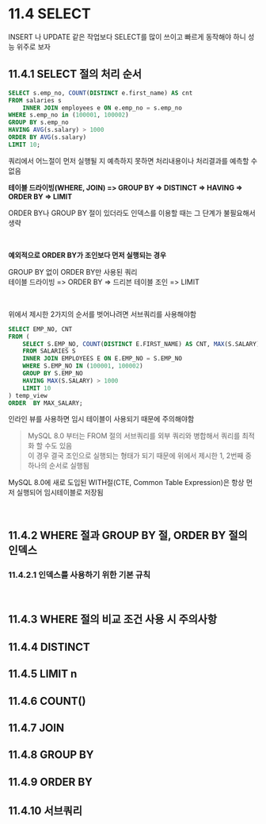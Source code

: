# 11.4 SELECT

INSERT 나 UPDATE 같은 작업보다 SELECT를 많이 쓰이고 빠르게 동작해야 하니 성능 위주로 보자

## 11.4.1 SELECT 절의 처리 순서

```SQL
SELECT s.emp_no, COUNT(DISTINCT e.first_name) AS cnt
FROM salaries s
	INNER JOIN employees e ON e.emp_no = s.emp_no
WHERE s.emp_no in (100001, 100002)
GROUP BY s.emp_no
HAVING AVG(s.salary) > 1000
ORDER BY AVG(s.salary)
LIMIT 10;
```

쿼리에서 어느절이 먼저 실행될 지 예측하지 못하면 처리내용이나 처리결과를 예측할 수 없음

**테이블 드라이빙(WHERE, JOIN) => GROUP BY => DISTINCT => HAVING => ORDER BY => LIMIT**

ORDER BY나 GROUP BY 절이 있더라도 인덱스를 이용할 때는 그 단계가 불필요해서 생략

<br>

**예외적으로 ORDER BY가 조인보다 먼저 실행되는 경우**

GROUP BY 없이 ORDER BY만 사용된 쿼리<br>
테이블 드라이빙 => ORDER BY => 드리븐 테이블 조인 => LIMIT

<br>

위에서 제시한 2가지의 순서를 벗어나려면 서브쿼리를 사용해야함

```SQL
SELECT EMP_NO, CNT
FROM (
	SELECT S.EMP_NO, COUNT(DISTINCT E.FIRST_NAME) AS CNT, MAX(S.SALARY) AS MAX_SALARY
    FROM SALARIES S
    INNER JOIN EMPLOYEES E ON E.EMP_NO = S.EMP_NO
    WHERE S.EMP_NO IN (100001, 100002)
    GROUP BY S.EMP_NO
    HAVING MAX(S.SALARY) > 1000
    LIMIT 10
) temp_view
ORDER  BY MAX_SALARY;
```

인라인 뷰를 사용하면 임시 테이블이 사용되기 때문에 주의해야함

> MySQL 8.0 부터는 FROM 절의 서브쿼리를 외부 쿼리와 병합해서 쿼리를 최적화 할 수도 있음<br>
> 이 경우 결국 조인으로 실행되는 형태가 되기 때문에 위에서 제시한 1, 2번째 중 하나의 순서로 실행됨


MySQL 8.0에 새로 도입된 WITH절(CTE, Common Table Expression)은 항상 먼저 실행되어 임시테이블로 저장됨

<br>

## 11.4.2 WHERE 절과 GROUP BY 절, ORDER BY 절의 인덱스

### 11.4.2.1 인덱스를 사용하기 위한 기본 규칙



<br>

## 11.4.3 WHERE 절의 비교 조건 사용 시 주의사항

## 11.4.4 DISTINCT

## 11.4.5 LIMIT n

## 11.4.6 COUNT()

## 11.4.7 JOIN

## 11.4.8 GROUP BY

## 11.4.9 ORDER BY

## 11.4.10 서브쿼리
